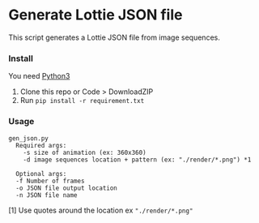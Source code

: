 # Generate Lottie JSON file

This script generates a Lottie JSON file from image sequences.


### Install

You need [Python3](https://www.python.org/downloads/)

1. Clone this repo or Code > DownloadZIP
2. Run `pip install -r requirement.txt`


### Usage

```
gen_json.py
  Required args:
    -s size of animation (ex: 360x360)
    -d image sequences location + pattern (ex: "./render/*.png") *1

  Optional args:
  -f Number of frames
  -o JSON file output location
  -n JSON file name
```

[1] Use quotes around the location ex `"./render/*.png"`
